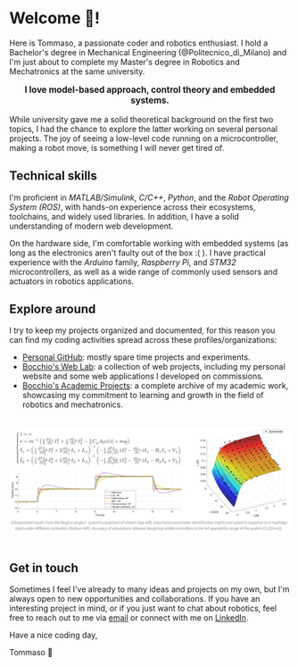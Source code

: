 # Welcome :panda_face:!

Here is Tommaso, a passionate coder and robotics enthusiast.
I hold a Bachelor's degree in Mechanical Engineering (@Politecnico_di_Milano) and I'm just about to complete my Master's degree in Robotics and Mechatronics at the same university.

<div align="center" style="font-size: 1.1em; margin: 1em;">
<b>I love model-based approach, control theory and embedded systems.</b>
</div>

While university gave me a solid theoretical background on the first two topics, I had the chance to explore the latter working on several personal projects.
The joy of seeing a low-level code running on a microcontroller, making a robot move, is something I will never get tired of.


## Technical skills

I'm proficient in *MATLAB/Simulink*, *C/C++*, *Python*, and the *Robot Operating System (ROS)*, with hands-on experience across their ecosystems, toolchains, and widely used libraries.
In addition, I have a solid understanding of modern web development.

On the hardware side, I'm comfortable working with embedded systems (as long as the electronics aren't faulty out of the box :( ).
I have practical experience with the *Arduino* family, *Raspberry Pi*, and *STM32* microcontrollers, as well as a wide range of commonly used sensors and actuators in robotics applications.


## Explore around

I try to keep my projects organized and documented, for this reason you can find my coding activities spread across these profiles/organizations:
- [Personal GitHub](https://github.com/Bocchio01): mostly spare time projects and experiments.
- [Bocchio's Web Lab](https://github.com/bocchio-web-lab): a collection of web projects, including my personal website and some web applications I developed on commissions.
- [Bocchio's Academic Projects](https://github.com/bocchio-academic-projects): a complete archive of my academic work, showcasing my commitment to learning and growth in the field of robotics and mechatronics.

</br>

<div align="center">

<img src="maglev_project_showcase.png" alt="Maglev Project Showcase" width="800px" />

</div>

</br>


## Get in touch

Sometimes I feel I've already to many ideas and projects on my own, but I'm always open to new opportunities and collaborations.
If you have an interesting project in mind, or if you just want to chat about robotics, feel free to reach out to me via [email](mailto:tommaso.bocchietti@gmail.com) or connect with me on [LinkedIn](https://www.linkedin.com/in/tommaso-bocchietti/).

Have a nice coding day,

Tommaso :panda_face:
